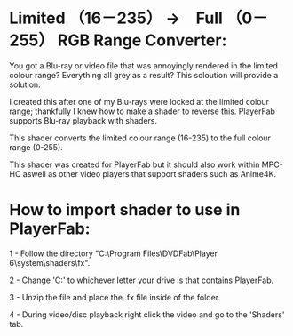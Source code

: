 # Limited （16－235） →　Full （0－255） RGB Range Converter:
You got a Blu-ray or video file that was annoyingly rendered in the limited colour range? 
Everything all grey as a result? 
This soloution will provide a solution.

I created this after one of my Blu-rays were locked at the limited colour range; thankfully I knew how to make a shader to reverse this. PlayerFab supports Blu-ray playback with shaders.

This shader converts the limited colour range (16-235) to the full colour range (0-255).

This shader was created for PlayerFab but it should also work within MPC-HC aswell as other video players that support shaders such as Anime4K.

# How to import shader to use in PlayerFab:
1 - Follow the directory "C:\Program Files\DVDFab\Player 6\system\shaders\fx".

2 - Change 'C:' to whichever letter your drive is that contains PlayerFab.

3 - Unzip the file and place the .fx file inside of the folder.

4 - During video/disc playback right click the video and go to the 'Shaders' tab.
